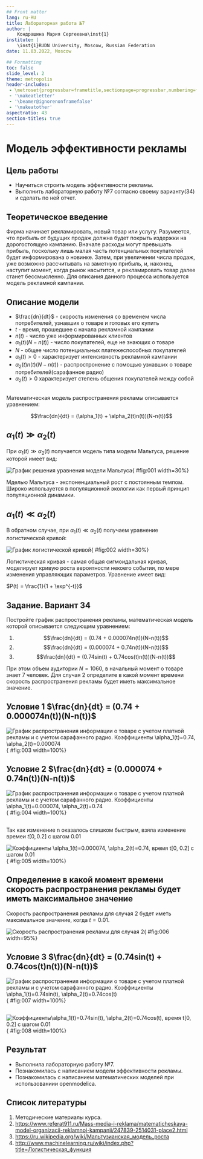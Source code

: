 ```yaml
---
## Front matter
lang: ru-RU
title: Лабораторная работа №7
author: |
	Кондрашина Мария Сергеевна\inst{1}
institute: |
	\inst{1}RUDN University, Moscow, Russian Federation
date: 11.03.2022, Moscow

## Formatting
toc: false
slide_level: 2
theme: metropolis
header-includes: 
 - \metroset{progressbar=frametitle,sectionpage=progressbar,numbering=fraction}
 - '\makeatletter'
 - '\beamer@ignorenonframefalse'
 - '\makeatother'
aspectratio: 43
section-titles: true
---  
```


# Модель эффективности рекламы

## Цель работы

- Научиться строить модель эффективности рекламы.
- Выполнить лабораторную работу №7 согласно своему варианту(34) и сделать по ней отчет.

## Теоретическое введение

Фирма начинает рекламировать, новый товар или услугу. Разумеется, что прибыль от будущих продаж должна будет покрыть издержки на дорогостоящую кампанию. Вначале расходы могут превышать прибыль, поскольку лишь малая часть потенциальных покупателей будет информирована о новинке. Затем, при увеличении числа продаж, уже возможно рассчитывать на заметную прибыль, и, наконец, наступит момент, когда рынок насытится, и рекламировать товар далее станет бессмысленно.
Для описания данного процесса используется модель рекламной кампании.

## Описание модели

- $\frac{dn}{dt}$ - скорость изменения со временем числа потребителей, узнавших о товаре и готовых его купить
- $t$ - время, прошедшее с начала рекламной кампании
- $n(t)$ - число уже информированных клиентов
- $\alpha_1(t)(N-n(t))$ -  число покупателей, еще не знающих о товаре
- $N$ - общее число потенциальных платежеспособных покупателей
- $\alpha_1(t) > 0$ - характеризует интенсивность рекламной кампании
- $\alpha_2(t)n(t)(N-n(t))$ - распростронение с помощью узнавших о товаре потребителей(сарафанное радио)
- $\alpha_2(t) > 0$ характеризует степень общения покупателей между собой

## 

Математическая модель распространения рекламы описывается уравнением:

$$\frac{dn}{dt} = (\alpha_1(t) + \alpha_2(t)n(t))(N-n(t))$$

## $\alpha_1(t) \gg \alpha_2(t)$

При $\alpha_1(t) \gg \alpha_2(t)$ получается модель типа модели Мальтуса, решение которой имеет вид:

![График решения уравнения модели Мальтуса](lab7p/m1.jpg){ #fig:001 width=30%}

Мделью Мальтуса - экспоненциальный рост с постоянным темпом. Широко используется в популяционной экологии как первый принцип популяционной динамики.

## $\alpha_1(t) \ll \alpha_2(t)$

В обратном случае, при $\alpha_1(t) \ll \alpha_2(t)$ получаем уравнение логистической кривой:

![График логистической кривой](lab7p/m2.jpg){ #fig:002 width=30%}

Логистическая кривая - самая общая сигмоидальная кривая, моделирует кривую роста вероятности некоего события, по мере изменения управляющих параметров. Уравнение имеет вид:

$P(t) = \frac{1}{1 + \exp^{-t}}$

## Задание. Вариант 34

Постройте график распространения рекламы, математическая модель которой описывается следующим уравнением:

1. $$\frac{dn}{dt} = (0.74 + 0.000074n(t))(N-n(t))$$
2. $$\frac{dn}{dt} = (0.000074 + 0.74n(t))(N-n(t))$$
3. $$\frac{dn}{dt} = (0.74sin(t) + 0.74cos(t)n(t))(N-n(t))$$

При этом объем аудитории $N = 1060$, в начальный момент о товаре знает 7 человек. Для случая 2 определите в какой момент времени скорость распространения рекламы будет иметь максимальное значение.

## Условие 1 $\frac{dn}{dt} = (0.74 + 0.000074n(t))(N-n(t))$

![График распространения информации о товаре с учетом платной рекламы и с учетом сарафанного радио. Коэффициенты $\alpha_1(t)=0.74, \alpha_2(t)=0.000074$](lab7p/g1.jpg){ #fig:003 width=100%}

## Условие 2 $\frac{dn}{dt} = (0.000074 + 0.74n(t))(N-n(t))$

![График распространения информации о товаре с учетом платной рекламы и с учетом сарафанного радио. Коэффициенты $\alpha_1(t)=0.000074, \alpha_2(t)=0.74$](lab7p/g2.jpg){ #fig:004 width=100%}

##

Так как изменение n оказалось слишком быстрым, взяла изменение времеи $t[0, 0.2]$ с шагом $0.01$

![Коэффициенты $\alpha_1(t)=0.000074, \alpha_2(t)=0.74$, время $t[0, 0.2]$ с шагом $0.01$](lab7p/g2s.jpg){ #fig:005 width=100%}

## Определение в какой момент времени скорость распространения рекламы будет иметь максимальное значение

Скорость распространения рекламы для случая 2 будет иметь максимальное значение, когда $t=0.01$.

![Скорость распространения рекламы для случая 2 ](lab7p/speed.jpg){ #fig:006 width=95%}

## Условие 3 $\frac{dn}{dt} = (0.74sin(t) + 0.74cos(t)n(t))(N-n(t))$

![График распространения информации о товаре с учетом платной рекламы и с учетом сарафанного радио. Коэффициенты $\alpha_1(t)=0.74sin(t), \alpha_2(t)=0.74cos(t)$](lab7p/g3.jpg){ #fig:007 width=100%}

##

![Коэффициенты$\alpha_1(t)=0.74sin(t), \alpha_2(t)=0.74cos(t)$, время $t[0, 0.2]$ с шагом $0.01$](lab7p/g3s.jpg){ #fig:008 width=100%}

## Результат

- Выполнила лабораторную работу №7.
- Познакомилась с написанием модели эффективности рекламы.
- Познакомилась с написанием математических моделей при использованиии openmodelica.

## Список литературы

1. Методические материалы курса.
2. https://www.referat911.ru/Mass-media-i-reklama/matematicheskaya-model-organizacii-reklamnoj-kampanii/247839-2514031-place2.html
3. https://ru.wikipedia.org/wiki/Мальтузианская_модель_роста
4. http://www.machinelearning.ru/wiki/index.php?title=Логистическая_функция